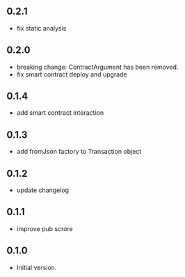 ## 0.2.1
- fix static analysis

## 0.2.0
- breaking change: ContractArgument has been removed.
- fix smart contract deploy and upgrade


## 0.1.4
- add smart contract interaction

## 0.1.3
- add fromJson factory to Transaction object

## 0.1.2
- update changelog

## 0.1.1
- improve pub scrore

## 0.1.0

- Initial version.
